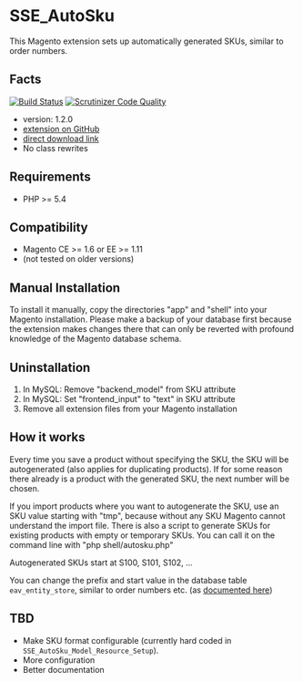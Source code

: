 SSE_AutoSku
====

This Magento extension sets up automatically generated SKUs, similar to order numbers.

Facts
-----
[![Build Status](https://travis-ci.org/schmengler/AutoSKU.svg)](https://travis-ci.org/schmengler/AutoSKU) [![Scrutinizer Code Quality](https://scrutinizer-ci.com/g/schmengler/AutoSKU/badges/quality-score.png?b=master)](https://scrutinizer-ci.com/g/schmengler/AutoSKU/?branch=master)

- version: 1.2.0
- [extension on GitHub](https://github.com/schmengler/AutoSku)
- [direct download link](https://github.com/schmengler/AutoSku/archive/master.zip)
- No class rewrites


Requirements
------------
- PHP >= 5.4

Compatibility
-------------
- Magento CE >= 1.6 or EE >= 1.11
- (not tested on older versions)

Manual Installation
---
To install it manually, copy the directories "app" and "shell" into your Magento installation. Please make a backup of your database first because the extension makes changes there that can only be reverted with profound knowledge of the Magento database schema.

Uninstallation
--------------
1. In MySQL: Remove "backend_model" from SKU attribute
2. In MySQL: Set "frontend_input" to "text" in SKU attribute
2. Remove all extension files from your Magento installation

How it works
----

Every time you save a product without specifying the SKU, the SKU will be autogenerated (also applies for duplicating products).
If for some reason there already is a product with the generated SKU, the next number will be chosen.

If you import products where you want to autogenerate the SKU, use an SKU value starting with "tmp",
because without any SKU Magento cannot understand the import file.
There is also a script to generate SKUs for existing products with empty or temporary SKUs.
You can call it on the command line with "php shell/autosku.php"

Autogenerated SKUs start at S100, S101, S102, ...

You can change the prefix and start value in the database table `eav_entity_store`, similar to order numbers etc. (as [documented here](http://www.schmengler-se.de/en/2014/12/magento-tutorial-use-increment-models-generate-ids-or-skus/))

TBD
----

* Make SKU format configurable (currently hard coded in `SSE_AutoSku_Model_Resource_Setup`).
* More configuration
* Better documentation